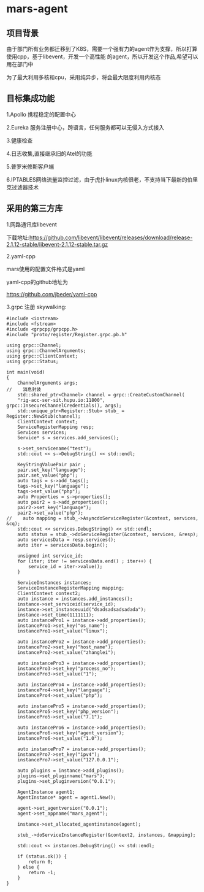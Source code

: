 # mars-agent

## 项目背景

由于部门所有业务都迁移到了K8S，需要一个强有力的agent作为支撑，所以打算使用cpp，基于libevent，开发一个高性能
的agent，所以开发这个作品,希望可以用在部门中

为了最大利用多核和cpu，采用纯异步，将会最大限度利用内核态

## 目标集成功能

1.Apollo 携程稳定的配置中心

2.Eureka 服务注册中心，跨语言，任何服务都可以无侵入方式接入

3.健康检查

4.日志收集,直接继承旧的Atel的功能

5.普罗米修斯客户端

6.IPTABLES网络流量监控过滤，由于虎扑linux内核很老，不支持当下最新的伯里克过滤器技术

## 采用的第三方库

1.网路通讯库libevent

下载地址:https://github.com/libevent/libevent/releases/download/release-2.1.12-stable/libevent-2.1.12-stable.tar.gz

2.yaml-cpp

mars使用的配置文件格式是yaml

yaml-cpp的github地址为

https://github.com/jbeder/yaml-cpp

3.grpc
注册 skywalking:

```
#include <iostream>
#include <fstream>
#include <grpcpp/grpcpp.h>
#include "proto/register/Register.grpc.pb.h"

using grpc::Channel;
using grpc::ChannelArguments;
using grpc::ClientContext;
using grpc::Status;

int main(void)
{
    ChannelArguments args;
//    消息封装
    std::shared_ptr<Channel> channel = grpc::CreateCustomChannel(
    "rig-acc-ser-sit.hupu.io:11800", grpc::InsecureChannelCredentials(), args);
    std::unique_ptr<Register::Stub> stub_ = Register::NewStub(channel);
    ClientContext context;
    ServiceRegisterMapping resp;
    Services services;
    Service* s = services.add_services();

    s->set_servicename("test");
    std::cout << s->DebugString() << std::endl;

    KeyStringValuePair pair ;
    pair.set_key("language");
    pair.set_value("php");
    auto tags = s->add_tags();
    tags->set_key("language");
    tags->set_value("php");
    auto Properties = s->properties();
    auto pair2 = s->add_properties();
    pair2->set_key("language");
    pair2->set_value("php");
//    auto mapping = stub_->AsyncdoServiceRegister(&context, services, &cq);
    std::cout << services.DebugString() << std::endl;
    auto status = stub_->doServiceRegister(&context, services, &resp);
    auto servicesData = resp.services();
    auto iter = servicesData.begin();

    unsigned int service_id;
    for (iter; iter != servicesData.end() ; iter++) {
        service_id = iter->value();
    }

    ServiceInstances instances;
    ServiceInstanceRegisterMapping mapping;
    ClientContext context2;
    auto instance = instances.add_instances();
    instance->set_serviceid(service_id);
    instance->set_instanceuuid("dsadsadsadsadada");
    instance->set_time(1111111);
    auto instancePro1 = instance->add_properties();
    instancePro1->set_key("os_name");
    instancePro1->set_value("linux");

    auto instancePro2 = instance->add_properties();
    instancePro2->set_key("host_name");
    instancePro2->set_value("zhanglei");

    auto instancePro3 = instance->add_properties();
    instancePro3->set_key("process_no");
    instancePro3->set_value("1");

    auto instancePro4 = instance->add_properties();
    instancePro4->set_key("language");
    instancePro4->set_value("php");

    auto instancePro5 = instance->add_properties();
    instancePro5->set_key("php_version");
    instancePro5->set_value("7.1");

    auto instancePro6 = instance->add_properties();
    instancePro6->set_key("agent_version");
    instancePro6->set_value("1.0");

    auto instancePro7 = instance->add_properties();
    instancePro7->set_key("ipv4");
    instancePro7->set_value("127.0.0.1");

    auto plugins = instance->add_plugins();
    plugins->set_pluginname("mars");
    plugins->set_pluginversion("0.0.1");

    AgentInstance agent1;
    AgentInstance* agent = agent1.New();

    agent->set_agentversion("0.0.1");
    agent->set_appname("mars_agent");

    instance->set_allocated_agentinstance(agent);

    stub_->doServiceInstanceRegister(&context2, instances, &mapping);

    std::cout << instances.DebugString() << std::endl;

    if (status.ok()) {
        return 0;
    } else {
        return -1;
    }
}
```